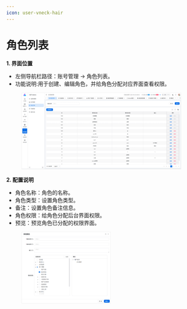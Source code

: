 ```yaml
---
icon: user-vneck-hair
---
```


# 角色列表

**1. 界面位置**

* 左侧导航栏路径：账号管理 → 角色列表。
* 功能说明:用于创建、编辑角色，并给角色分配对应界面查看权限。

<figure><img src="../.gitbook/assets/image (237).png" alt=""><figcaption></figcaption></figure>

**2. 配置说明**

* 角色名称：角色的名称。
* 角色类型：设置角色类型。
* 备注：设置角色备注信息。
* 角色权限：给角色分配后台界面权限。
* 预览：预览角色已分配的权限界面。

<div align="left"><figure><img src="../.gitbook/assets/image (238).png" alt="" width="237"><figcaption></figcaption></figure></div>
